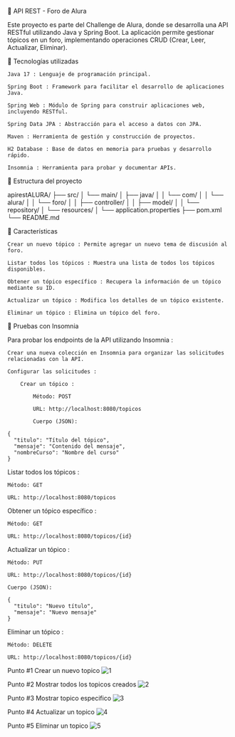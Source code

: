 📘 API REST - Foro de Alura

Este proyecto es parte del Challenge de Alura, donde se desarrolla una API RESTful utilizando Java y Spring Boot. La aplicación permite gestionar tópicos en un foro, implementando operaciones CRUD (Crear, Leer, Actualizar, Eliminar).

🚀 Tecnologías utilizadas

    Java 17 : Lenguaje de programación principal.

    Spring Boot : Framework para facilitar el desarrollo de aplicaciones Java.

    Spring Web : Módulo de Spring para construir aplicaciones web, incluyendo RESTful.

    Spring Data JPA : Abstracción para el acceso a datos con JPA.

    Maven : Herramienta de gestión y construcción de proyectos.

    H2 Database : Base de datos en memoria para pruebas y desarrollo rápido.

    Insomnia : Herramienta para probar y documentar APIs. 


📂 Estructura del proyecto 

apirestALURA/
├── src/
│   └── main/
│       ├── java/
│       │   └── com/
│       │       └── alura/
│       │           └── foro/
│       │               ├── controller/
│       │               ├── model/
│       │               └── repository/
│       └── resources/
│           └── application.properties
├── pom.xml
└── README.md


🧰 Características

    Crear un nuevo tópico : Permite agregar un nuevo tema de discusión al foro.

    Listar todos los tópicos : Muestra una lista de todos los tópicos disponibles.

    Obtener un tópico específico : Recupera la información de un tópico mediante su ID.

    Actualizar un tópico : Modifica los detalles de un tópico existente.

    Eliminar un tópico : Elimina un tópico del foro. 

🧪 Pruebas con Insomnia

Para probar los endpoints de la API utilizando Insomnia :

    Crear una nueva colección en Insomnia para organizar las solicitudes relacionadas con la API.

    Configurar las solicitudes :

        Crear un tópico :

            Método: POST

            URL: http://localhost:8080/topicos

            Cuerpo (JSON):

    {
      "titulo": "Título del tópico",
      "mensaje": "Contenido del mensaje",
      "nombreCurso": "Nombre del curso"
    }

Listar todos los tópicos :

    Método: GET

    URL: http://localhost:8080/topicos

Obtener un tópico específico :

    Método: GET

    URL: http://localhost:8080/topicos/{id}

Actualizar un tópico :

    Método: PUT

    URL: http://localhost:8080/topicos/{id}

    Cuerpo (JSON):

    {
      "titulo": "Nuevo título",
      "mensaje": "Nuevo mensaje"
    }

Eliminar un tópico :

    Método: DELETE

    URL: http://localhost:8080/topicos/{id}
    
Punto #1 Crear un nuevo topico
![1](https://github.com/user-attachments/assets/ec3984f6-c208-44e9-b681-c7b2eee3d08a)

Punto #2 Mostrar todos los topicos creados
![2](https://github.com/user-attachments/assets/836afc95-0de4-4101-bcbe-a0a93030c505)

Punto #3 Mostrar topico especifico
![3](https://github.com/user-attachments/assets/436e2682-6a3c-4155-99a5-99ed6e8c5940)

Punto #4 Actualizar un topico
![4](https://github.com/user-attachments/assets/5af780cf-13e0-450b-a62a-f223903bd769)

Punto #5 Eliminar un topico
![5](https://github.com/user-attachments/assets/efaa4d55-c59a-4ccb-be4d-b23d879be3e7)







